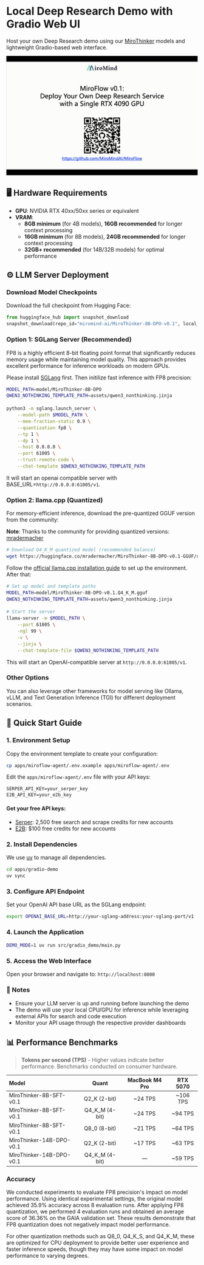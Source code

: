 # Local Deep Research Demo with Gradio Web UI

Host your own Deep Research demo using our [MiroThinker](https://huggingface.co/miromind-ai/MiroThinker-8B-DPO-v0.1) models and lightweight Gradio-based web interface.

<div align="center">
  <img src="https://github.com/MiroMindAI/miromindai.github.io/blob/assets/gif/MiroFlow-v0.1-deploy-4090.gif?raw=true" width="800" alt="MiroThinker Gradio Demo">
</div>

## 🖥️ Hardware Requirements
- **GPU**: NVIDIA RTX 40xx/50xx series or equivalent
- **VRAM**:
   - **8GB minimum** (for 4B models), **16GB recommended** for longer context processing
   - **16GB minimum** (for 8B models), **24GB recommended** for longer context processing
   - **32GB+ recommended** (for 14B/32B models) for optimal performance

## ⚙️ LLM Server Deployment

### Download Model Checkpoints

Download the full checkpoint from Hugging Face:
```python
from huggingface_hub import snapshot_download
snapshot_download(repo_id="miromind-ai/MiroThinker-8B-DPO-v0.1", local_dir="model/MiroThinker-8B-DPO")
```

### Option 1: SGLang Server (Recommended)

FP8 is a highly efficient 8-bit floating point format that significantly reduces memory usage while maintaining model quality. This approach provides excellent performance for inference workloads on modern GPUs.

Please install [SGLang](https://github.com/sgl-project/sglang) first. Then initilize fast inference with FP8 precision:
```bash
MODEL_PATH=model/MiroThinker-8B-DPO
QWEN3_NOTHINKING_TEMPLATE_PATH=assets/qwen3_nonthinking.jinja

python3 -m sglang.launch_server \
    --model-path $MODEL_PATH \
    --mem-fraction-static 0.9 \
    --quantization fp8 \
    --tp 1 \
    --dp 1 \
    --host 0.0.0.0 \
    --port 61005 \
    --trust-remote-code \
    --chat-template $QWEN3_NOTHINKING_TEMPLATE_PATH
```

It will start an openai compatible server with BASE_URL=`http://0.0.0.0:61005/v1`.

### Option 2: llama.cpp (Quantized)

For memory-efficient inference, download the pre-quantized GGUF version from the community:

**Note**: Thanks to the community for providing quantized versions: [mradermacher](https://huggingface.co/mradermacher)

```bash
# Download Q4_K_M quantized model (recommended balance)
wget https://huggingface.co/mradermacher/MiroThinker-8B-DPO-v0.1-GGUF/resolve/main/MiroThinker-8B-DPO-v0.1.Q4_K_M.gguf
```

Follow the [official llama.cpp installation guide](https://github.com/ggml-org/llama.cpp) to set up the environment. After that:

```bash
# Set up model and template paths
MODEL_PATH=model/MiroThinker-8B-DPO-v0.1.Q4_K_M.gguf
QWEN3_NOTHINKING_TEMPLATE_PATH=assets/qwen3_nonthinking.jinja

# Start the server
llama-server -m $MODEL_PATH \
    --port 61005 \
    -ngl 99 \
    -v \
    --jinja \
    --chat-template-file $QWEN3_NOTHINKING_TEMPLATE_PATH
```

This will start an OpenAI-compatible server at `http://0.0.0.0:61005/v1`.


### Other Options

You can also leverage other frameworks for model serving like Ollama, vLLM, and Text Generation Inference (TGI) for different deployment scenarios. 

## 🚀 Quick Start Guide

### 1. **Environment Setup**
   
   Copy the environment template to create your configuration:
   ```bash
   cp apps/miroflow-agent/.env.example apps/miroflow-agent/.env
   ```

   Edit the `apps/miroflow-agent/.env` file with your API keys:
   ```
   SERPER_API_KEY=your_serper_key
   E2B_API_KEY=your_e2b_key
   ```
#### Get your free API keys:
- [Serper](https://serper.dev/): 2,500 free search and scrape credits for new accounts
- [E2B](https://e2b.dev/): $100 free credits for new accounts


### 2. **Install Dependencies**
   We use [uv](https://github.com/astral-sh/uv) to manage all dependencies.

   ```bash
   cd apps/gradio-demo
   uv sync
   ```

### 3. **Configure API Endpoint**
   
   Set your OpenAI API base URL as the SGLang endpoint:
   ```bash
   export OPENAI_BASE_URL=http://your-sglang-address:your-sglang-port/v1
   ```

### 4. **Launch the Application**
   ```bash
   DEMO_MODE=1 uv run src/gradio_demo/main.py
   ```

### 5. **Access the Web Interface**

   Open your browser and navigate to: `http://localhost:8000`

### 📝 Notes
- Ensure your LLM server is up and running before launching the demo
- The demo will use your local CPU/GPU for inference while leveraging external APIs for search and code execution
- Monitor your API usage through the respective provider dashboards




## 📊 Performance Benchmarks

> **Tokens per second (TPS)** - Higher values indicate better performance. Benchmarks conducted on consumer hardware.

| Model | Quant | MacBook M4 Pro | RTX 5070 |
|:------|:-----:|:--------------:|:--------:|
| MiroThinker-8B-SFT-v0.1 | Q2_K (2-bit) | ~24 TPS | ~106 TPS |
| MiroThinker-8B-SFT-v0.1 | Q4_K_M (4-bit) | ~24 TPS | ~94 TPS |
| MiroThinker-8B-SFT-v0.1 | Q8_0 (8-bit) | ~21 TPS | ~64 TPS |
| MiroThinker-14B-DPO-v0.1 | Q2_K (2-bit) | ~17 TPS | ~63 TPS |
| MiroThinker-14B-DPO-v0.1 | Q4_K_M (4-bit) | — | ~59 TPS |

### Accuracy

We conducted experiments to evaluate FP8 precision's impact on model performance. Using identical experimental settings, the original model achieved 35.9% accuracy across 8 evaluation runs. After applying FP8 quantization, we performed 4 evaluation runs and obtained an average score of 36.36% on the GAIA validation set. These results demonstrate that FP8 quantization does not negatively impact model performance.

For other quantization methods such as Q8_0, Q4_K_S, and Q4_K_M, these are optimized for CPU deployment to provide better user experience and faster inference speeds, though they may have some impact on model performance to varying degrees.